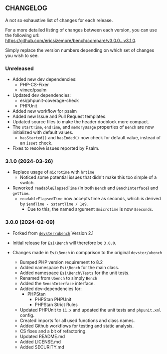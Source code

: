 ## CHANGELOG
A not so exhaustive list of changes for each release.

For a more detailed listing of changes between each version, 
you can use the following url: https://github.com/ericsizemore/bench/compare/v3.0.0...v3.1.0. 

Simply replace the version numbers depending on which set of changes you wish to see.

### Unreleased

  * Added new dev dependencies:
    * PHP-CS-Fixer
    * vimeo/psalm
  * Updated dev dependencies:
    * esi/phpunit-coverage-check
    * PHPUnit
  * Added new workflow for psalm
  * Added new Issue and Pull Request templates.
  * Updated source files to make the header docblock more compact.
  * The `startTime`, `endTime`, and `memoryUsage` properties of `Bench` are now initialized with default values.
    * `hasStarted()` and `hasEnded()` now check for default value, instead of an `isset` check.
  * Fixes to resolve issues reported by Psalm.

### 3.1.0 (2024-03-26)

  * Replace usage of `microtime` with `hrtime`
    * Noticed some potential issues that didn't make this too simple of a switch.
  * Reworked `readableElapsedTime` (in both `Bench` and `BenchInterface`) and `getTime`.
    * `readableElapsedTime` now accepts time as seconds, which is derived by `$endTime - $startTime / 1e9`.
      * Due to this, the named argument `$microtime` is now `$seconds`.

### 3.0.0 (2024-02-09)

  * Forked from [`devster/ubench`](https://github.com/devster/ubench) Version 2.1
  * Initial release for `Esi\Bench` will therefore be `3.0.0`.

  * Changes made in `Esi\Bench` in comparison to the original `devster/ubench`
    * Bumped PHP version requirement to 8.2
    * Added namespace `Esi\Bench` for the main class.
    * Added namespace `Esi\Bench\Tests` for the unit tests.
    * Renamed from `Ubench` to simply `Bench`
    * Added the `BenchInterface` interface.
    * Added dev-dependencies for:
      * PHPStan
        * PHPStan PHPUnit
        * PHPStan Strict Rules
    * Updated PHPUnit to `11.x` and updated the unit tests and `phpunit.xml` config.
    * Created imports for all used functions and class names.
    * Added Github workflows for testing and static analysis.
    * CS fixes and a bit of refactoring.
    * Updated README.md
    * Added LICENSE.md
    * Added SECURITY.md